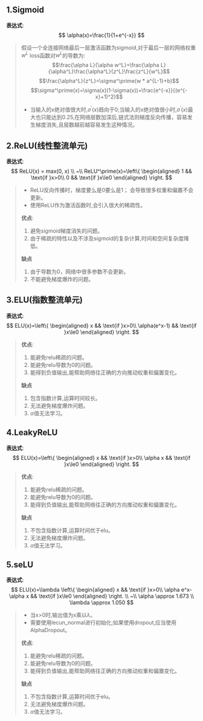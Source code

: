 ## 1.Sigmoid
**表达式**:
$$
\alpha(x)=\frac{1}{1+e^{-x}}
$$

> 假设一个全连接网络最后一层激活函数为sigmoid,对于最后一层的网络权重$w^L$
> loss函数对$w^L$的导数为:
> $$\frac{\alpha L}{\alpha w^L}=\frac{\alpha L}{\alpha^L}\frac{\alpha^L}{z^L}\frac{z^L}{w^L}$$
> $$\frac{\alpha^L}{z^L}=\sigma^\prime(w * a^{L-1}+b)$$
> $$\sigma^\prime(x)=\sigma(x)(1-\sigma(x))=\frac{e^{-x}}{(e^{-x}+1)^2}$$
> - 当输入的x绝对值很大时,$\sigma^\prime(x)$趋向于0;当输入的x绝对值很小时,$\sigma^\prime(x)$最大也只能达到0.25,在网络层数加深后,链式法则梯度反向传播，容易发生梯度消失,且层数越前越容易发生这种情况。

## 2.ReLU(线性整流单元)
**表达式**:
$$
ReLU(x) = max(0, x) \\
~\\
ReLU^\prime(x)=\left\{
    \begin{aligned}
    1 && \text{if }x>0\\
    0 && \text{if }x\le0
\end{aligned}
\right.
$$

>
> - ReLU反向传播时，梯度要么是0要么是1；
> 会导致很多权重和偏置不会更新。  
> - 使用ReLU作为激活函数时,会引入很大的稀疏性。  
> 
> **优点**:  
> 1. 避免sigmoid梯度消失的问题。
> 2. 由于稀疏的特性以及不涉及sigmoid的复杂计算,时间和空间复杂度降低。  
> 
> **缺点**
> 1. 由于导数为0，网络中很多参数不会更新。
> 2. 不能避免梯度爆炸的问题。


## 3.ELU(指数整流单元)
**表达式**:
$$
ELU(x)=\left\{
\begin{aligned}
    x && \text{if }x>0\\
    \alpha(e^x-1) && \text{if }x\le0
\end{aligned}
\right.
$$
> **优点**:
> 1. 能避免relu稀疏的问题。
> 2. 能避免relu导数为0的问题。
> 3. 能得到负值输出,能帮助网络往正确的方向推动权重和偏置变化。
> 
> **缺点**
> 1. 包含指数计算,运算时间较长。
> 2. 无法避免梯度爆炸问题。
> 3. $\alpha$值无法学习。

## 4.LeakyReLU
**表达式**:
$$
ELU(x)=\left\{
\begin{aligned}
    x && \text{if }x>0\\
    \alpha x && \text{if }x\le0
\end{aligned}
\right.
$$
> **优点**:
> 1. 能避免relu稀疏的问题。
> 2. 能避免relu导数为0的问题。
> 3. 能得到负值输出,能帮助网络往正确的方向推动权重和偏置变化。
> 
> **缺点**
> 1. 不包含指数计算,运算时间优于elu。
> 2. 无法避免梯度爆炸问题。
> 3. $\alpha$值无法学习。

## 5.seLU
**表达式**:
$$
ELU(x)=\lambda
\left\{
\begin{aligned}
    x && \text{if }x>0\\
    \alpha e^x-\alpha x && \text{if }x\le0
\end{aligned}
\right. \\
~\\
\alpha \approx 1.673 \\
\lambda \approx 1.050
$$
> - 当x>0时,输出值为x乘以$\lambda$。  
> - 需要使用lecun_normal进行初始化;如果使用dropout,应当使用AlphaDropout。
> 
> **优点**:
> 1. 能避免relu稀疏的问题。
> 2. 能避免relu导数为0的问题。
> 3. 能得到负值输出,能帮助网络往正确的方向推动权重和偏置变化。
> 
> **缺点**
> 1. 不包含指数计算,运算时间优于elu。
> 2. 无法避免梯度爆炸问题。
> 3. $\alpha$值无法学习。